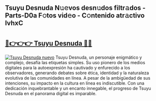 ## Tsuyu Desnuda N𝚞𝚎vos desn𝚞dos filtr𝚊dos - Parts-D0a F𝚘tos vid𝚎o - C𝚘ntenido atr𝚊ctivo IvhxC

# <h2><a href="http://mb2pqna.tromn.icu/?c=Tsuyu+Desnuda">🔗👉👉👉 Tsuyu Desnuda 🔗🔗</a></h2>

[![Tsuyu Desnuda nuevo](https://i.imgur.com/pEAQMta.gif)](http://mb2pqna.tromn.icu/?c=Tsuyu+Desnuda)
Tsuyu Desnuda, un personaje enigmático y complejo, desafía las etiquetas simples. Su uso pionero de los medios digitales para la autoexpresión ha cautivado y enfurecido a los observadores, generando debates sobre ética, identidad y la naturaleza evolutiva de las comunidades en línea. A pesar de la ambigüedad de sus intenciones, su impacto en la cultura en línea es indiscutible. Con una dedicación inquebrantable y un encanto innegable, el progreso de Tsuyu Desnuda en el panorama digital es imparable.
